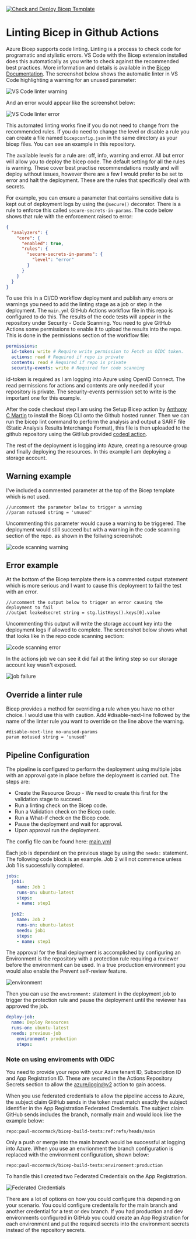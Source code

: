[![Check and Deploy Bicep Template](https://github.com/paul-mccormack/bicep-build-tests/actions/workflows/main.yml/badge.svg)](https://github.com/paul-mccormack/bicep-build-tests/actions/workflows/main.yml)

# Linting Bicep in Github Actions

Azure Bicep supports code linting.  Linting is a process to check code for programatic and stylistic errors.  VS Code with the Bicep extension installed does this automatically as you write to check against the recommended best practices.  More information and details is available in the [Bicep Documentation](https://learn.microsoft.com/en-us/azure/azure-resource-manager/bicep/linter).  The screenshot below shows the automatic linter in VS Code highlighting a warning for an unused parameter:

![VS Code linter warning](https://github.com/paul-mccormack/bicep-build-tests/blob/main/images/linterWarning.jpg)

And an error would appear like the screenshot below:

![VS Code linter error](https://github.com/paul-mccormack/bicep-build-tests/blob/main/images/errorLinterWarning.jpg)

This automated linting works fine if you do not need to change from the recommended rules.  If you do need to change the level or disable a rule you can create a file named ```bicepconfig.json``` in the same directory as your bicep files.  You can see an example in this repository.

The available levels for a rule are: off, info, warning and error.  All but error will allow you to deploy the bicep code.  The default setting for all the rules is warning.  These cover best practise recommendations mostly and will deploy without issues, however there are a few I would prefer to be set to error and halt the deployment.  These are the rules that specifically deal with secrets.

For example, you can ensure a parameter that contains sensitive data is kept out of deployment logs by using the ```@secure()``` decorator.  There is a rule to enforce this called ```secure-secrets-in-params```.  The code below shows that rule with the enforcement raised to error:

```json
{
  "analyzers": {
    "core": {
      "enabled": true,
      "rules": {
        "secure-secrets-in-params": {
          "level": "error"
        }
      }
    }
  }
}
```
To use this in a CI/CD workflow deployment and publish any errors or warnings you need to add the linting stage as a job or step in the deployment.  The ```main.yml``` GitHub Actions workflow file in this repo is configured to do this.  The results of the code tests will appear in the repository under Security - Code Scanning.  You need to give GitHub Actions some permissions to enable it to upload the results into the repo.  This is done in the permissions section of the workflow file:

```yml
permissions:
  id-token: write # Require write permission to Fetch an OIDC token.
  actions: read # Required if repo is private
  contents: read # Required if repo is private
  security-events: write # Required for code scanning
```

id-token is required as I am logging into Azure using OpenID Connect.  The read permissions for actions and contents are only needed if your repository is private.  The security-events permission set to write is the important one for this example.

After the code checkout step I am using the Setup Bicep action by [Anthony C Martin](https://github.com/marketplace/actions/setup-bicep) to install the Bicep CLI onto the Github hosted runner. Then we can run the bicep lint command to perform the analysis and output a SARIF file (Static Analysis Results Interchange Format), this file is then uploaded to the github repository using the GitHub provided [codeql action](https://github.com/github/codeql-action).

The rest of the deployment is logging into Azure, creating a resource group and finally deploying the resources.  In this example I am deploying a storage account.

## Warning example

I've included a commented parameter at the top of the Bicep template which is not used.

```
//uncomment the parameter below to trigger a warning
//param notused string = 'unused'
```
Uncommenting this parameter would cause a warning to be triggered.  The deployment would still succeed but with a warning in the code scanning section of the repo. as shown in the follwing screenshot:

![code scanning warning](https://github.com/paul-mccormack/bicep-build-tests/blob/main/images/codeScanningWarning.jpg)


## Error example

At the bottom of the Bicep template there is a commented output statement which is more serious and I want to cause this deployment to fail the test with an error.

```
//uncomment the output below to trigger an error causing the deployment to fail
//output leakedsecret string = stg.listKeys().keys[0].value
```
Uncommenting this output will write the storage account key into the deployment logs if allowed to complete.  The screenshot below shows what that looks like in the repo code scanning section:

![code scanning error](https://github.com/paul-mccormack/bicep-build-tests/blob/main/images/codeScanningFail.jpg)

In the actions job we can see it did fail at the linting step so our storage account key wasn't exposed.

![job failure](https://github.com/paul-mccormack/bicep-build-tests/blob/main/images/makeItFail.jpg)

## Override a linter rule

Bicep provides a method for overriding a rule when you have no other choice. I would use this with caution.  Add #disable-next-line followed by the name of the linter rule you want to override on the line above the warning.  

```
#disable-next-line no-unused-params
param notused string = 'unused'
```

## Pipeline Configuration

The pipeline is configured to perform the deployment using multiple jobs with an approval gate in place before the deployment is carried out.  The steps are:

* Create the Resource Group - We need to create this first for the validation stage to succeed.
* Run a linting check on the Bicep code.
* Run a Validation check on the Bicep code.
* Run a What-if check on the Bicep code.
* Pause the deployment and wait for approval.
* Upon approval run the deployment.

The config file can be found here: [main.yml](https://github.com/paul-mccormack/bicep-build-tests/blob/main/.github/workflows/main.yml)

Each job is dependant on the previous stage by using the ```needs:``` statement.  The following code block is an example.  Job 2 will not commence unless Job 1 is successfully completed.

```yml
jobs:
  job1:
    name: Job 1
    runs-on: ubuntu-latest
    steps:
    - name: step1
    
  job2:
    name: Job 2
    runs-on: ubuntu-latest
    needs: job1
    steps:
    - name: step1
```

The approval for the final deployment is accomplished by configuring an Environment is the repository with a protection rule requiring a reviewer before the environment can be used.  In a true production environment you would also enable the Prevent self-review feature.

![environment](https://github.com/paul-mccormack/bicep-build-tests/blob/main/images/environment.jpg)

Then you can use the ```environment:``` statement in the deployment job to trigger the protection rule and pause the deployment until the reviewer has approved the job.

```yml
deploy-job:
  name: Deploy Resources
  runs-on: ubuntu-latest
  needs: previous-job
    environment: production
    steps:
```

### Note on using enviroments with OIDC

You need to provide your repo with your Azure tenant ID, Subscription ID and App Registration ID.  These are secured in the Actions Repository Secrets section to allow the [azure/login@v2](https://github.com/marketplace/actions/azure-login) action to gain access.

When you use federated credentials to allow the pipeline access to Azure, the subject claim GitHub sends in the token must match exactly the subject identifier in the App Registration Federated Credentials.  The subject claim GitHub sends includes the branch, normally main and would look like the example below:

```
repo:paul-mccormack/bicep-build-tests:ref:refs/heads/main
```

Only a push or merge into the main branch would be successful at logging into Azure.  When you use an envrionment the branch configuration is replaced with the environment configuration, shown below:

```
repo:paul-mccormack/bicep-build-tests:environment:production
```

To handle this I created two Federated Credentials on the App Registration.

![Federated Credentials](https://github.com/paul-mccormack/bicep-build-tests/blob/main/images/fedCreds.jpg)

There are a lot of options on how you could configure this depending on your scenario.  You could configure credentails for the main branch and another credential for a test or dev branch.  If you had production and dev environments configured in GitHub you could create an App Registration for each environment and put the required secrets into the environment secrets instead of the repository secrets.


